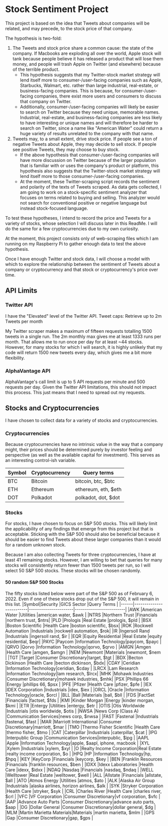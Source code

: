 # Stock Sentiment Project
This project is based on the idea that Tweets about companies will be related, and may precede, to the stock price of that company.

The hypothesis is two-fold:
1. The Tweets and stock price share a common cause: the state of the company. If Macbooks are exploding all over the world, Apple stock will tank because people believe it has released a product that will lose them money, and people will trash Apple on Twitter (and elsewhere) because of the terrible product.
    - This hypothesis suggests that my Twitter-stock market strategy will lend itself more to consumer-/user-facing companies such as Apple, Starbucks, Walmart, etc. rather than large industrial, real-estate, or business-facing companies. This is because, for consumer-/user-facing companies, there exist more users and consumers to discuss that company on Twitter.
    - Additionally, consumer-/user-facing companies will likely be easier to search on Twitter because they need unique, memorable names. Industrial, real-estate, and business-facing companies are less likely to have interesting or unique names and will therefore be harder to search on Twitter, since a name like "American Water" could return a huge variety of results unrelated to the company with that name.
2. Tweets may, to a small extent, drive stock price. If people see a ton of negative Tweets about Apple, they may decide to sell stock. If people see positive Tweets, they may choose to buy stock.
    - If the above hypothesis that consumer-/user-facing companies will have more discussion on Twitter because of the larger population that is familiar with or uses the company's product or platform, this hypothesis also suggests that the Twitter-stock market strategy will lend itself more to those consumer-/user-facing companies.
    - At the moment, these Twitter-scraping script records the sentiment and polarity of the texts of Tweets scraped. As data gets collected, I am going to work on a stock-specific sentiment analyzer that focuses on terms related to buying and selling. This analyzer would not search for conventional positive or negative language but instead stock-focused language.

To test these hypotheses, I intend to record the price and Tweets for a variety of stocks, whose selection I will discuss later in this ReadMe. I will do the same for a few cryptocurrencies due to my own curiosity.

At the moment, this project consists only of web-scraping files which I am running on my Raspberry Pi to gather enough data to test the above hypothesis.

Once I have enough Twitter and stock data, I will choose a model with which to explore the relationship between the sentiment of Tweets about a company or cryptocurrency and that  stock or cryptocurrency's price over time.

## API Limits
### Twitter API
I have the "Elevated" level of the Twitter API.
Tweet caps: Retrieve up to 2m Tweets per month

My Twitter scraper makes a maximum of fifteen requests totalling 1500 tweets in a single run. The 2m monthly max gives me at least 1333 runs per month. That allows me to run once per day for at least ~44 stocks. However, for many stocks for which I will search, it is highly unlikely that my code will return 1500 new tweets every day, which gives me a bit more flexibility.

### AlphaVantage API
AlphaVantage's call limit is up to 5 API requests per minute and 500 requests per day. Given the Twitter API limitations, this should not impact this process. This just means that I need to spread out my requests.

## Stocks and Cryptocurrencies
I have chosen to collect data for a variety of stocks and cryptocurrencies.

### Cryptocurrencies
Because cryptocurrencies have no intrinsic value in the way that a company might, their prices should be determined purely by investor feeling and perspective (as well as the available capital for investment). This serves as an interesting control-ish variable.

|Symbol|Cryptocurrency            |Query terms           |
|------|--------------------------|----------------------|
|BTC   |Bitcoin                   |bitcoin, btc, $btc    |
|ETH   |Ethereum                  |ethereum, eth, $eth   |
|DOT   |Polkadot                  |polkadot, dot, $dot   |

### Stocks
For stocks, I have chosen to focus on S&P 500 stocks. This will likely limit the applicability of any findings that emerge from this project but that is acceptable. Sticking with the S&P 500 should also be beneficial because it should be easier to find Tweets about these larger companies than it would for a random unknown stock.

Because I am also collecting Tweets for three cryptocurrencies, I have at least 41 remaining stocks. However, I am willing to bet that queries for many stocks will consistently return fewer than 1500 tweets per run, so I will select 50 S&P 500 stocks. These stocks will be chosen randomly.

#### 50 random S&P 500 Stocks
The fifty stocks listed below were part of the S&P 500 as of February 6, 2022. Even if one of these stocks drop out of the S&P 500, it will remain in this list.
|Symbol|Security                 |GICS Sector           |Query Terms              |
|------|-------------------------|----------------------|-------------------------|
|AWK   |American Water           |Utilities             |american water, $awk     |
|NTRS  |Northern Trust           |Financials            |northern trust, $ntrs|
|PLD   |Prologis                 |Real Estate           |prologis, $pld      |
|BSX   |Boston Scientific        |Health Care           |boston scientific, $bsx|
|ROK   |Rockwell Automation      |Industrials           |rockwell automation, $rok|
|IR    |Ingersoll Rand           |Industrials           |ingersoll rand, $ir      |
|EQR   |Equity Residential       |Real Estate           |equity residential, $eqr|
|PAYC  |Paycom                   |Information Technology|paycom, $payc      |
|QRVO  |Qorvo                    |Information Technology|qorvo, $qrvo       |
|AMGN  |Amgen                    |Health Care           |amgen, $amgn       |
|NEM   |Newmont                  |Materials             |newmont, $nem       |
|TGT   |Target                   |Consumer Discretionary|target, $tgt        |
|BDX   |Becton Dickinson         |Health Care           |becton dickinson, $bdx|
|CDAY  |Ceridian                 |Information Technology|ceridian, $cday    |
|LRCX  |Lam Research             |Information Technology|lam research, $lrcx|
|MHK   |Mohawk Industries        |Consumer Discretionary|mohawk industries, $mhk|
|PSX   |Phillips 66              |Energy                |phillips 66, $psx   |
|PFE   |Pfizer                   |Health Care           |pfizer, $pfe        |
|IEX   |IDEX Corporation         |Industrials           |idex, $iex          |
|ORCL  |Oracle                   |Information Technology|oracle, $orcl      |
|BLL   |Ball                     |Materials             |ball, $bll          |
|FDS   |FactSet                  |Financials            |factset, $fds       |
|KMI   |Kinder Morgan            |Energy                |kinder morgan, $kmi |
|ETR   |Entergy                  |Utilities             |entergy, $etr            |
|OTIS  |Otis Worldwide           |Industrials           |otis worldwide, $otis    |
|NWSA  |News Corp (Class A)      |Communication Services|news corp, $nwsa |
|FAST  |Fastenal                 |Industrials           |fastenal, $fast  |
|MAR   |Marriott International   |Consumer Discretionary|marriott, $mar   |
|TMO   |Thermo Fisher Scientific |Health Care           |thermo fisher, $tmo |
|CAT   |Caterpillar              |Industrials           |caterpillar, $cat   |
|IPG   |Interpublic Group        |Communication Services|interpublic, $ipg |
|AAPL  |Apple                    |Information Technology|apple, $aapl, iphone, macbook |
|XYL   |Xylem                    |Industrials           |xylem, $xyl |
|O     |Realty Income Corporation|Real Estate           |realty income corporation, $o |
|HPQ   |HP                       |Information Technology|hp, $hpq |
|KEY   |KeyCorp                  |Financials            |keycorp, $key |
|BEN   |Franklin Resources       |Financials            |franklin resources, $ben |
|IDXX  |Idexx Laboratories       |Health Care           |idexx, $idxx |
|NDAQ  |Nasdaq                   |Financials            |nasdaq, $ndaq |
|WELL  |Welltower                |Real Estate           |welltower, $well |
|ALL   |Allstate                 |Financials            |allstate, $all |
|ATO   |Atmos Energy             |Utilities             |atmos, $ato |
|ALK   |Alaska Air Group         |Industrials           |alaska airlines, horizon airlines, $alk |
|SYK   |Stryker Corporation      |Health Care           |stryker, $syk |
|CRL   |Charles River            |Health Care           |charles river, $crl |
|VFC   |VF Corporation           |Consumer Discretionary|vf corporation, $vfc |
|AAP   |Advance Auto Parts       |Consumer Discretionary|advance auto parts, $aap |
|DG    |Dollar General           |Consumer Discretionary|dollar general, $dg |
|MLM   |Martin Marietta Materials|Materials             |martin marietta, $mlm |
|GPS   |Gap                      |Consumer Discretionary|gap, $gps |

